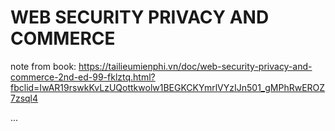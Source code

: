 # WEB SECURITY PRIVACY AND COMMERCE 
note from book: https://tailieumienphi.vn/doc/web-security-privacy-and-commerce-2nd-ed-99-fklztq.html?fbclid=IwAR19rswkKvLzUQottkwolw1BEGKCKYmrlVYzIJn501_gMPhRwEROZ7zsql4

...
